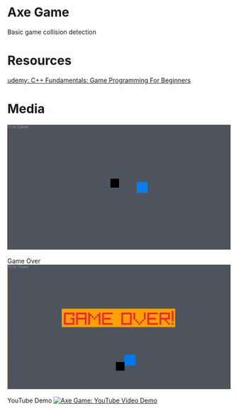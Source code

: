 # Axe Game
Basic game collision detection

# Resources
[udemy: C++ Fundamentals: Game Programming For Beginners](https://www.udemy.com/course/cpp-fundamentals/)

# Media
![Axe Game: axeGame001](docs/graphics/axeGame001.png)

Game Over
![Axe Game: Game Over](docs/graphics/axeGameGameOver.png)

YouTube Demo
[![Axe Game: YouTube Video Demo](https://img.youtube.com/vi/v=G0WSqLFCUjM/0.jpg)](https://www.youtube.com/watch?v=v=G0WSqLFCUjM)